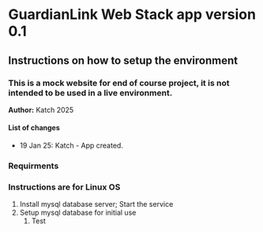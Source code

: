# GuardianLink Web Stack  app version 0.1

## Instructions on how to setup the environment  

### This is a mock website for end of course project, it is not intended to be used in a live environment.  

**Author:** Katch 2025  

#### List of changes  
- 19 Jan 25: Katch - App created.  

### Requirments
### Instructions are for Linux OS

1. Install mysql database server; Start the service
2. Setup mysql database for initial use
   1. Test
